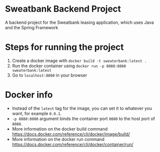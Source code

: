 # Sweatbank Backend Project
A backend project for the Sweatbank leasing application, which uses Java and the Spring Framework

# Steps for running the project
1. Create a docker image with `docker build -t sweaterbank:latest .`
2. Run the docker container using `docker run -p 8080:8080 sweaterbank:latest`
3. Go to `localhost:8080` in your browser

# Docker info
- Instead of the `latest` tag for the image, you can set it to whatever you want, for example `0.0.1`.
- `-p 8080:8080` argument binds the container port `8080` to the host port of `8080`.
- More information on the docker build command https://docs.docker.com/reference/cli/docker/image/build/
- More information on the docker run command https://docs.docker.com/reference/cli/docker/container/run/
